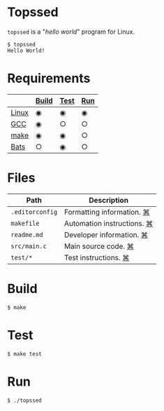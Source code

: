 # Topssed

`topssed` is a "_hello world_" program for Linux.

```
$ topssed
Hello World!
```
# Requirements

&nbsp; | [Build](#Build) | [Test](#Test) | [Run](#Run)
-|-|-|-
[Linux](https://www.kernel.org/) | ◉ | ◉ | ◉
[GCC](https://www.gnu.org/software/gcc/) | ◉ | ○ | ○
[make](https://www.gnu.org/software/make/) | ◉ | ◉ | ○
[Bats](https://github.com/bats-core/bats-core) | ○ | ◉ | ○

# Files

Path | Description
-|-
`.editorconfig` | Formatting information. [⌘](https://editorconfig.org/)
`makefile` | Automation instructions. [⌘](https://www.gnu.org/software/make/manual/make.html)
`readme.md` | Developer information. [⌘](https://github.github.com/gfm/)
`src/main.c` | Main source code. [⌘](https://www.gnu.org/software/gnu-c-manual/gnu-c-manual.html)
`test/*` | Test instructions. [⌘](https://github.com/bats-core/bats-core#writing-tests)

# Build

```
$ make
```

# Test

```
$ make test
```

# Run

```
$ ./topssed
```
